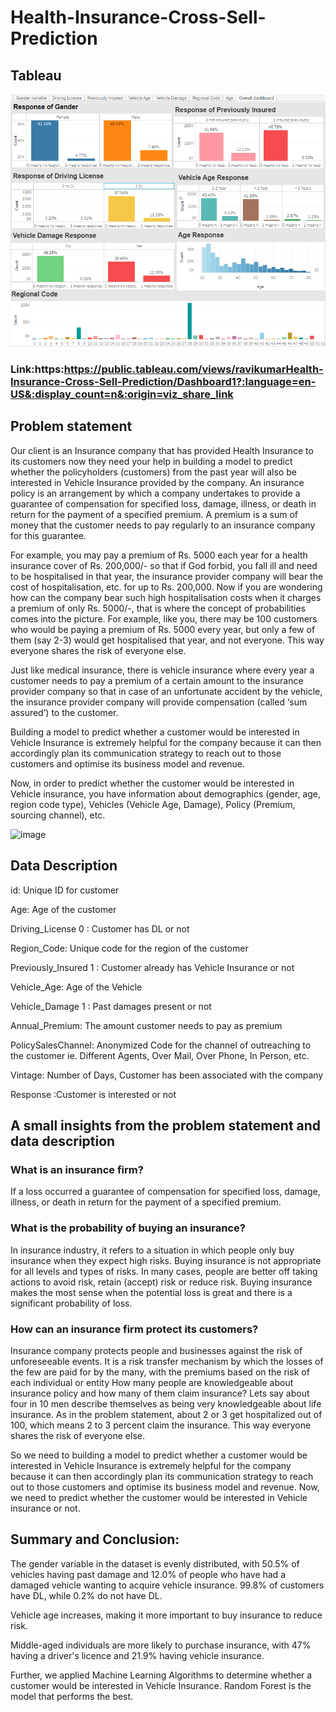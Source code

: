 
# Health-Insurance-Cross-Sell-Prediction

## Tableau
![Alt text](https://raw.githubusercontent.com/raviatkumar/Health-Insurance-Cross-Sell-Prediction/main/Image/tableauhealth.PNG)

### Link:https:https://public.tableau.com/views/ravikumarHealth-Insurance-Cross-Sell-Prediction/Dashboard1?:language=en-US&:display_count=n&:origin=viz_share_link


## Problem statement

Our client is an Insurance company that has provided Health Insurance to its customers now they need your help in building a model to predict whether the policyholders (customers) from the past year will also be interested in Vehicle Insurance provided by the company. An insurance policy is an arrangement by which a company undertakes to provide a guarantee of compensation for specified loss, damage, illness, or death in return for the payment of a specified premium. A premium is a sum of money that the customer needs to pay regularly to an insurance company for this guarantee.

For example, you may pay a premium of Rs. 5000 each year for a health insurance cover of Rs. 200,000/- so that if God forbid, you fall ill and need to be hospitalised in that year, the insurance provider company will bear the cost of hospitalisation, etc. for up to Rs. 200,000. Now if you are wondering how can the company bear such high hospitalisation costs when it charges a premium of only Rs. 5000/-, that is where the concept of probabilities comes into the picture. For example, like you, there may be 100 customers who would be paying a premium of Rs. 5000 every year, but only a few of them (say 2-3) would get hospitalised that year, and not everyone. This way everyone shares the risk of everyone else.

Just like medical insurance, there is vehicle insurance where every year a customer needs to pay a premium of a certain amount to the insurance provider company so that in case of an unfortunate accident by the vehicle, the insurance provider company will provide compensation (called ‘sum assured’) to the customer.

Building a model to predict whether a customer would be interested in Vehicle Insurance is extremely helpful for the company because it can then accordingly plan its communication strategy to reach out to those customers and optimise its business model and revenue.

Now, in order to predict whether the customer would be interested in Vehicle insurance, you have information about demographics (gender, age, region code type), Vehicles (Vehicle Age, Damage), Policy (Premium, sourcing channel), etc.

![image](https://user-images.githubusercontent.com/125804537/226084035-86a72bdb-a64b-4cd4-b10b-81e56acdcc41.png)

## Data Description

id: Unique ID for customer

Age: Age of the customer

Driving_License 0 : Customer has DL or not

Region_Code: Unique code for the region of the customer

Previously_Insured 1 : Customer already has Vehicle Insurance or not

Vehicle_Age: Age of the Vehicle

Vehicle_Damage 1 : Past damages present or not

Annual_Premium: The amount customer needs to pay as premium

PolicySalesChannel: Anonymized Code for the channel of outreaching to the customer ie. Different Agents, Over Mail, Over Phone, In Person, etc.

Vintage: Number of Days, Customer has been associated with the company

Response :Customer is interested or not
## A small insights from the problem statement and data description

### What is an insurance firm?

If a loss occurred a guarantee of compensation for specified loss, damage, illness, or death in return for the payment of a specified premium.

### What is the probability of buying an insurance?

In insurance industry, it refers to a situation in which people only buy insurance when they expect high risks. Buying insurance is not appropriate for all levels and types of risks. In many cases, people are better off taking actions to avoid risk, retain (accept) risk or reduce risk. Buying insurance makes the most sense when the potential loss is great and there is a significant probability of loss.

### How can an insurance firm protect its customers?

Insurance company protects people and businesses against the risk of unforeseeable events. It is a risk transfer mechanism by which the losses of the few are paid for by the many, with the premiums based on the risk of each individual or entity
How many people are knowledgeable about insurance policy and how many of them claim insurance?
Lets say about four in 10 men describe themselves as being very knowledgeable about life insurance. As in the problem statement, about 2 or 3 get hospitalized out of 100, which means 2 to 3 percent claim the insurance. This way everyone shares the risk of everyone else.

So we need to building a model to predict whether a customer would be interested in Vehicle Insurance is extremely helpful for the company because it can then accordingly plan its communication strategy to reach out to those customers and optimise its business model and revenue. Now, we need to predict whether the customer would be interested in Vehicle insurance or not.
## Summary and Conclusion:

The gender variable in the dataset is evenly distributed, with 50.5% of vehicles having past damage and 12.0% of people who have had a damaged vehicle wanting to acquire vehicle insurance. 99.8% of customers have DL, while 0.2% do not have DL.

Vehicle age increases, making it more important to buy insurance to reduce risk.

Middle-aged individuals are more likely to purchase insurance, with 47% having a driver's licence and 21.9% having vehicle insurance.

Further, we applied Machine Learning Algorithms to determine whether a customer would be interested in Vehicle Insurance. Random Forest is the model that performs the best.
